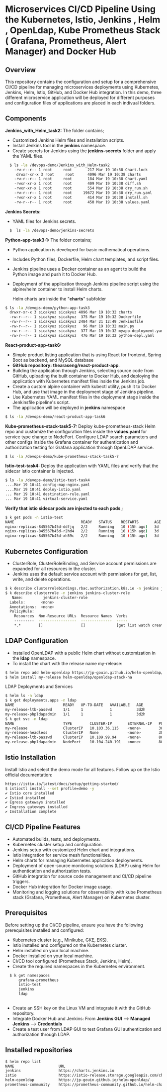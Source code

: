 # Microservices CI/CD Pipeline Using the Kubernetes, Istio, Jenkins , Helm , OpenLdap, Kube Prometheus Stack ( Grafana, Prometheus, Alert Manager) and Docker Hub
## Overview
This repository contains the configuration and setup for a comprehensive CI/CD pipeline for managing microservices deployments using Kubernetes, Jenkins, Helm, Istio, GitHub, and Docker Hub integration. In this demo, three different microservice application will be deployed for different purposes and configuration files of applications are placed in each indivual folders.

## Components
**Jenkins_with_Helm_task2:** The folder contains;
* Customized Jenkins Helm files and installation scripts.
* Install Jenkins tool in the **jenkins** namespace.
* Create secrets for Jenkins using the **jenkins-secrets** folder and apply the YAML files.
  
```bash
  $ ls -la /devops-demo/Jenkins_with_Helm-task2
    -rw-r--r-- 1 root     root       217 Mar 19 10:38 Chart.lock
     drwxr-xr-x 3 root     root      4096 Mar 19 10:38 charts
    -rw-r--r-- 1 root     root       184 Mar 19 10:38 Chart.yaml
    -rwxr-xr-x 1 root     root       409 Mar 19 10:38 diff.sh
    -rwxr-xr-x 1 root     root       554 Mar 19 10:38 dry_run.sh
    -rw-r--r-- 1 root     root     19672 Mar 19 10:38 dry_run.yaml
    -rwxr-xr-x 1 root     root       414 Mar 19 10:38 install.sh
    -rw-r--r-- 1 root     root       450 Mar 19 10:38 values.yaml
  ```

**Jenkins Secrets:** 
* YAML files for Jenkins secrets.
```bash
  $  ls -la /devops-demo/jenkins-secrets
```
**Python-app-task3:1:** The folder contains;
* Python application is developed for basic mathematical operations.
* Includes Python files, Dockerfile, Helm chart templates, and script files.
* Jenkins pipeline uses a Docker container as an agent to build the Python image and push it to Docker Hub.
* Deployment of the application through Jenkins pipeline script using the alpine/helm container to install Helm charts.

  Helm charts are inside the "**charts**" subfolder
```bash
$ ls -la /devops-demo/python-app-task3
  drwxr-xr-x 3 sicakyuz sicakyuz 4096 Mar 19 10:32 charts
  -rw-r--r-- 1 sicakyuz sicakyuz  375 Mar 19 10:32 Dockerfile
  -rw-r--r-- 1 sicakyuz sicakyuz 2484 Mar 21 12:49 Jenkinsfile
  -rw-r--r-- 1 sicakyuz sicakyuz   96 Mar 19 10:32 main.py
  -rw-r--r-- 1 sicakyuz sicakyuz  377 Mar 19 10:32 myapp-deployment.yaml
  -rw-r--r-- 1 sicakyuz sicakyuz  476 Mar 19 10:32 python-depl.yaml
```
**React-product-app-task6:**
* Simple product listing application that is using React for frontend, Spring Boot as backend, and MySQL database
* **GitHub repository:** **thearaseng/react-product-app**.
* Building the application through Jenkins, selecting source code from GitHub, uploading the built container to Docker Hub, and deploying the application with Kubernetes manifest files inside the Jenkins job.
* Create a custom alpine container with kubectl utility, push it to Docker Hub, and use that image in the deployment stage of Jenkins pipeline.
* Use Kubernetes YAML manifest files in the deployment stage inside the Jenkinsfile pipeline's script.
* The application will be deployed in **jenkins** namespace
  
```bash  
$ ls -la /devops-demo/react-product-app-task6
```

**Kube-prometheus-stack-task5-7:**
Deploy kube-prometheus-stack Helm repo and customize the configuration files inside the **values.yaml** for service type change to NodePort.
Configure LDAP search parameters and other configs inside the Grafana container for authentication and authorization testing for Grafana application through OpenLDAP service.

```bash
$ ls -la /devops-demo/kube-prometheus-stack-task5-7
```
**Istio-test-task4:**
Deploy the application with YAML files and verify that the sidecar Istio container is injected.

```bash
$ ls -la /devops-demo/istio-test-task4
....Mar 19 10:41 config-map-nginx.yaml
....Mar 19 10:41 deploy-istio.yaml
... Mar 19 10:41 destination-rule.yaml
... Mar 19 10:41 virtual-service.yaml

```
**Verify that istio sidecar pods are injected to each pods ;**
```bash
$ k get pods -n istio-test 
NAME                              READY   STATUS    RESTARTS       AGE
nginx-replicas-845567b45d-ddfjq   2/2     Running   10 (15h ago)   3d
nginx-replicas-845567b45d-r2hd4   2/2     Running   10 (15h ago)   3d
nginx-replicas-845567b45d-xh59c   2/2     Running   10 (15h ago)   3d
```
## Kubernetes Configuration
* ClusterRole, ClusterRoleBinding, and Service account permissions are expanded for all resources in the cluster.
* Jenkins uses the default service account with permissions for get, list, write, and delete operations.
  
```bash
$ k describe clusterrolebindings.rbac.authorization.k8s.io -n jenkins jenkins-cluster-role-binding
$ k describe clusterrole -n jenkins jenkins-cluster-role
   Name:         jenkins-cluster-role
  Labels:       <none>
  Annotations:  <none>
  PolicyRule:
    Resources  Non-Resource URLs  Resource Names  Verbs
    ---------  -----------------  --------------  -----
    *.*        []                 []              [get list watch create update delete]
```

## LDAP Configuration
* Installed OpenLDAP with a public Helm chart without customization in the **ldap** namespace.
* To install the chart with the release name my-release:
```bash
$ helm repo add helm-openldap https://jp-gouin.github.io/helm-openldap/
$ helm install my-release helm-openldap/openldap-stack-ha
```
LDAP Deployments and Services
```bash
$ helm ls -n ldap
$ k get deployments.apps -n ldap
NAME                      READY   UP-TO-DATE   AVAILABLE   AGE
my-release-ltb-passwd     1/1     1            1           3d2h
my-release-phpldapadmin   1/1     1            1           3d2h
$ k get svc -n ldap
NAME                      TYPE        CLUSTER-IP       EXTERNAL-IP   PORT(S)           AGE
my-release                ClusterIP   10.103.36.115    <none>        389/TCP,636/TCP   3d2h
my-release-headless       ClusterIP   None             <none>        389/TCP           3d2h
my-release-ltb-passwd     ClusterIP   10.109.99.94     <none>        80/TCP            3d2h
my-release-phpldapadmin   NodePort    10.104.240.191   <none>        80:30370/TCP      3d2h
```
## Istio Installation
Install Istio and select the demo mode for all features. Follow up on the Istio official documentation:
```bash
https://istio.io/latest/docs/setup/getting-started/
$ istioctl install --set profile=demo -y
✔ Istio core installed
✔ Istiod installed
✔ Egress gateways installed
✔ Ingress gateways installed
✔ Installation complete
```
## CI/CD Pipeline Features
* Automated builds, tests, and deployments.
* Kubernetes cluster setup and configuration.
* Jenkins setup with customized Helm chart and integrations.
* Istio integration for service mesh functionalities.
* Helm charts for managing Kubernetes application deployments.
* Deployment of open-source monitoring solutions (LDAP) using Helm for authentication and authorization tests.
* GitHub integration for source code management and CI/CD pipeline triggers.
* Docker Hub integration for Docker image usage.
* Monitoring and logging solutions for observability with kube Prometheus stack (Grafana, Prometheus, Alert Manager) on Kubernetes cluster.

## Prerequisites
Before setting up the CI/CD pipeline, ensure you have the following prerequisites installed and configured:

* Kubernetes cluster (e.g., Minikube, GKE, EKS).
* Istio installed and configured on the Kubernetes cluster.
* Helm installed on your local machine.
* Docker installed on your local machine.
* CI/CD tool configured (Prometheus Stack, Jenkins, Helm).
* Create the required namespaces in the Kubernetes environment.
```bash
  $ k get namespaces
      grafana-prometheus
      istio-test       
      jenkins           
      ldap             
                  
``` 
* Create an SSH key on the Linux VM and integrate it with the GitHub repository.
* Integrate Docker Hub and Jenkins: From **Jenkins GUI** --> **Managed Jenkins** --> **Credentials**
* Create a test user from LDAP GUI to test Grafana GUI authentication and authorization through LDAP.
## Installed repositories
```bash
$ helm repo list
NAME                    URL                                                
jenkins                 https://charts.jenkins.io                                        
istio                   https://istio-release.storage.googleapis.com/charts
helm-openldap           https://jp-gouin.github.io/helm-openldap/                               
prometheus-community    https://prometheus-community.github.io/helm-charts
``` 

